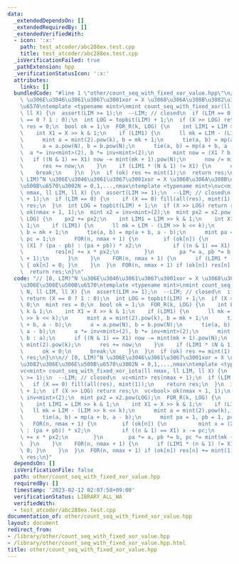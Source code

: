 ```yaml
---
data:
  _extendedDependsOn: []
  _extendedRequiredBy: []
  _extendedVerifiedWith:
  - icon: ':x:'
    path: test_atcoder/abc288ex.test.cpp
    title: test_atcoder/abc288ex.test.cpp
  _isVerificationFailed: true
  _pathExtension: hpp
  _verificationStatusIcon: ':x:'
  attributes:
    links: []
  bundledCode: "#line 1 \"other/count_seq_with_fixed_xor_value.hpp\"\n// [0, LIM)^N\
    \ \u306E\u3046\u3061\u3067\u3001xor = X \u3068\u306A\u308B\u3082\u306E\u306E\u500B\
    \u6570\ntemplate <typename mint>\nmint count_seq_with_fixed_xor(ll N, ll LIM,\
    \ ll X) {\n  assert(LIM >= 1);\n  --LIM; // closed\n  if (LIM == 0) return (X\
    \ == 0 ? 1 : 0);\n  int LOG = topbit(LIM) + 1;\n  if (X >> LOG) return 0;\n  mint\
    \ res = 0;\n  bool ok = 1;\n  FOR_R(k, LOG) {\n    int LIM1 = LIM >> k & 1;\n\
    \    int X1 = X >> k & 1;\n    if (LIM1) {\n      ll mk = LIM - (LIM >> k << k);\n\
    \      mint a = mint(2).pow(k), b = mk + 1;\n      tie(a, b) = mp(a + b, a - b);\n\
    \      a = a.pow(N), b = b.pow(N);\n      tie(a, b) = mp(a + b, a - b);\n    \
    \  a *= inv<mint>(2), b *= inv<mint>(2);\n      mint now = (X1 ? b : a);\n   \
    \   if ((N & 1) == X1) now -= mint(mk + 1).pow(N);\n      now /= mint(2).pow(k);\n\
    \      res += now;\n    }\n    if (LIM1 * (N & 1) != X1) {\n      ok = 0;\n  \
    \    break;\n    }\n  }\n  if (ok) res += mint(1);\n  return res;\n}\n\n// [0,\
    \ LIM)^N \u306E\u3046\u3061\u3067\u3001xor = X \u3068\u306A\u308B\u3082\u306E\u306E\
    \u500B\u6570\u3002N = 0,1,...,nmax\ntemplate <typename mint>\nvc<mint> count_seq_with_fixed_xor_iota(ll\
    \ nmax, ll LIM, ll X) {\n  assert(LIM >= 1);\n  --LIM; // closed\n  vc<mint> res(nmax\
    \ + 1);\n  if (LIM == 0) {\n    if (X == 0) fill(all(res), mint(1));\n    return\
    \ res;\n  }\n  int LOG = topbit(LIM) + 1;\n  if (X >> LOG) return res;\n  vc<bool>\
    \ ok(nmax + 1, 1);\n  mint x2 = inv<mint>(2);\n  mint px2 = x2.pow(LOG);\n  FOR_R(k,\
    \ LOG) {\n    px2 += px2;\n    int LIM1 = LIM >> k & 1;\n    int X1 = X >> k &\
    \ 1;\n    if (LIM1) {\n      ll mk = LIM - (LIM >> k << k);\n      mint a = mint(2).pow(k),\
    \ b = mk + 1;\n      tie(a, b) = mp(a + b, a - b);\n      mint pa = 1, pb = 1,\
    \ pc = 1;\n      FOR(n, nmax + 1) {\n        if (ok[n]) {\n          mint x =\
    \ (X1 ? (pa - pb) : (pa + pb)) * x2;\n          if ((n & 1) == X1) x -= pc;\n\
    \          res[n] += x * px2;\n        }\n        pa *= a, pb *= b, pc *= mint(mk\
    \ + 1);\n      }\n    }\n    FOR(n, nmax + 1) {\n      if (LIM1 * (n & 1) != X1)\
    \ { ok[n] = 0; }\n    }\n  }\n  FOR(n, nmax + 1) if (ok[n]) res[n] += mint(1);\n\
    \  return res;\n}\n"
  code: "// [0, LIM)^N \u306E\u3046\u3061\u3067\u3001xor = X \u3068\u306A\u308B\u3082\
    \u306E\u306E\u500B\u6570\ntemplate <typename mint>\nmint count_seq_with_fixed_xor(ll\
    \ N, ll LIM, ll X) {\n  assert(LIM >= 1);\n  --LIM; // closed\n  if (LIM == 0)\
    \ return (X == 0 ? 1 : 0);\n  int LOG = topbit(LIM) + 1;\n  if (X >> LOG) return\
    \ 0;\n  mint res = 0;\n  bool ok = 1;\n  FOR_R(k, LOG) {\n    int LIM1 = LIM >>\
    \ k & 1;\n    int X1 = X >> k & 1;\n    if (LIM1) {\n      ll mk = LIM - (LIM\
    \ >> k << k);\n      mint a = mint(2).pow(k), b = mk + 1;\n      tie(a, b) = mp(a\
    \ + b, a - b);\n      a = a.pow(N), b = b.pow(N);\n      tie(a, b) = mp(a + b,\
    \ a - b);\n      a *= inv<mint>(2), b *= inv<mint>(2);\n      mint now = (X1 ?\
    \ b : a);\n      if ((N & 1) == X1) now -= mint(mk + 1).pow(N);\n      now /=\
    \ mint(2).pow(k);\n      res += now;\n    }\n    if (LIM1 * (N & 1) != X1) {\n\
    \      ok = 0;\n      break;\n    }\n  }\n  if (ok) res += mint(1);\n  return\
    \ res;\n}\n\n// [0, LIM)^N \u306E\u3046\u3061\u3067\u3001xor = X \u3068\u306A\u308B\
    \u3082\u306E\u306E\u500B\u6570\u3002N = 0,1,...,nmax\ntemplate <typename mint>\n\
    vc<mint> count_seq_with_fixed_xor_iota(ll nmax, ll LIM, ll X) {\n  assert(LIM\
    \ >= 1);\n  --LIM; // closed\n  vc<mint> res(nmax + 1);\n  if (LIM == 0) {\n \
    \   if (X == 0) fill(all(res), mint(1));\n    return res;\n  }\n  int LOG = topbit(LIM)\
    \ + 1;\n  if (X >> LOG) return res;\n  vc<bool> ok(nmax + 1, 1);\n  mint x2 =\
    \ inv<mint>(2);\n  mint px2 = x2.pow(LOG);\n  FOR_R(k, LOG) {\n    px2 += px2;\n\
    \    int LIM1 = LIM >> k & 1;\n    int X1 = X >> k & 1;\n    if (LIM1) {\n   \
    \   ll mk = LIM - (LIM >> k << k);\n      mint a = mint(2).pow(k), b = mk + 1;\n\
    \      tie(a, b) = mp(a + b, a - b);\n      mint pa = 1, pb = 1, pc = 1;\n   \
    \   FOR(n, nmax + 1) {\n        if (ok[n]) {\n          mint x = (X1 ? (pa - pb)\
    \ : (pa + pb)) * x2;\n          if ((n & 1) == X1) x -= pc;\n          res[n]\
    \ += x * px2;\n        }\n        pa *= a, pb *= b, pc *= mint(mk + 1);\n    \
    \  }\n    }\n    FOR(n, nmax + 1) {\n      if (LIM1 * (n & 1) != X1) { ok[n] =\
    \ 0; }\n    }\n  }\n  FOR(n, nmax + 1) if (ok[n]) res[n] += mint(1);\n  return\
    \ res;\n}"
  dependsOn: []
  isVerificationFile: false
  path: other/count_seq_with_fixed_xor_value.hpp
  requiredBy: []
  timestamp: '2023-02-12 02:07:58+09:00'
  verificationStatus: LIBRARY_ALL_WA
  verifiedWith:
  - test_atcoder/abc288ex.test.cpp
documentation_of: other/count_seq_with_fixed_xor_value.hpp
layout: document
redirect_from:
- /library/other/count_seq_with_fixed_xor_value.hpp
- /library/other/count_seq_with_fixed_xor_value.hpp.html
title: other/count_seq_with_fixed_xor_value.hpp
---
```

